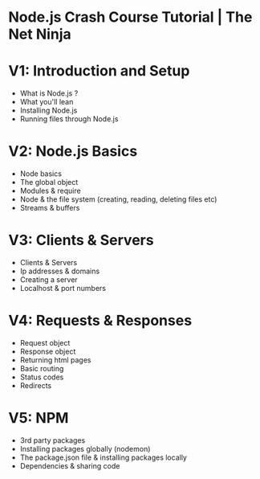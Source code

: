 # Node.js Crash Course Tutorial | The Net Ninja

# V1: Introduction and Setup
- What is Node.js ?
- What you'll lean
- Installing Node.js
- Running files through Node.js

# V2: Node.js Basics
- Node basics
- The global object
- Modules & require
- Node & the file system (creating, reading, deleting files etc)
- Streams & buffers

# V3: Clients & Servers
- Clients & Servers
- Ip addresses & domains
- Creating a server
- Localhost & port numbers

# V4: Requests & Responses
- Request object
- Response object
- Returning html pages
- Basic routing
- Status codes
- Redirects

# V5: NPM
- 3rd party packages
- Installing packages globally (nodemon)
- The package.json file & installing packages locally
- Dependencies & sharing code 